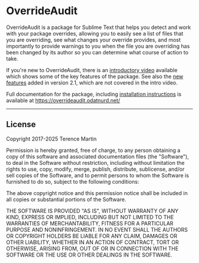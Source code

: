 OverrideAudit
=============

OverrideAudit is a package for Sublime Text that helps you detect and work with
your package overrides, allowing you to easily see a list of files that you are
overriding, see what changes your override provides, and most importantly to
provide warnings to you when the file you are overriding has been changed by
its author so you can determine what course of action to take.

If you're new to OverrideAudit, there is an [introductory video](https://youtu.be/qYeli46frR8)
available which shows some of the key features of the package. See also the
[new features](https://youtu.be/NEX9IxLHr_0) added in version 2.1, which are
not covered in the intro video.

Full documentation for the package, including
[installation instructions](https://overrideaudit.odatnurd.net/install/) is
available at https://overrideaudit.odatnurd.net/


-------------------------------------------------------------------------------


## License ##

Copyright 2017-2025 Terence Martin

Permission is hereby granted, free of charge, to any person obtaining a copy of
this software and associated documentation files (the "Software"), to deal in
the Software without restriction, including without limitation the rights to
use, copy, modify, merge, publish, distribute, sublicense, and/or sell copies
of the Software, and to permit persons to whom the Software is furnished to do
so, subject to the following conditions:

The above copyright notice and this permission notice shall be included in all
copies or substantial portions of the Software.

THE SOFTWARE IS PROVIDED "AS IS", WITHOUT WARRANTY OF ANY KIND, EXPRESS OR
IMPLIED, INCLUDING BUT NOT LIMITED TO THE WARRANTIES OF MERCHANTABILITY,
FITNESS FOR A PARTICULAR PURPOSE AND NONINFRINGEMENT. IN NO EVENT SHALL THE
AUTHORS OR COPYRIGHT HOLDERS BE LIABLE FOR ANY CLAIM, DAMAGES OR OTHER
LIABILITY, WHETHER IN AN ACTION OF CONTRACT, TORT OR OTHERWISE, ARISING FROM,
OUT OF OR IN CONNECTION WITH THE SOFTWARE OR THE USE OR OTHER DEALINGS IN THE
SOFTWARE.
